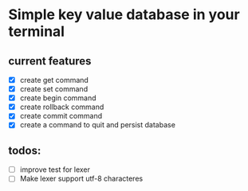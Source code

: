 # Simple key value database in your terminal

## current features

- [x] create get command
- [x] create set command
- [x] create begin command
- [x] create rollback command
- [x] create commit command
- [x] create a command to quit and persist database

## todos:

- [ ] improve test for lexer
- [ ] Make lexer support utf-8 characteres

